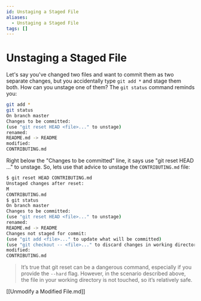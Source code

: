 ```yaml
---
id: Unstaging a Staged File
aliases:
  - Unstaging a Staged File
tags: []
---
```


# Unstaging a Staged File

Let's say you've changed two files and want to commit them as two separate changes,
but you accidentally type `git add *` and stage them both.
How can you unstage one of them? The `git status` command reminds you:

```bash
git add *
git status
On branch master
Changes to be committed:
(use "git reset HEAD <file>..." to unstage)
renamed:
README.md -> README
modified:
CONTRIBUTING.md
```
Right below the "Changes to be committed" line, it says use "git reset HEAD <file>..."
to unstage. So, lets use that advice to unstage the `CONTRIBUTING.md` file:

```bash
$ git reset HEAD CONTRIBUTING.md
Unstaged changes after reset:
M
CONTRIBUTING.md
$ git status
On branch master
Changes to be committed:
(use "git reset HEAD <file>..." to unstage)
renamed:
README.md -> README
Changes not staged for commit:
(use "git add <file>..." to update what will be committed)
(use "git checkout -- <file>..." to discard changes in working directory)
modified:
CONTRIBUTING.md
```
> It’s true that git reset can be a dangerous command, especially if you provide the
`--hard` flag. However, in the scenario described above, the file in your working
directory is not touched, so it’s relatively safe.

[[Unmodify a Modified File.md]]
